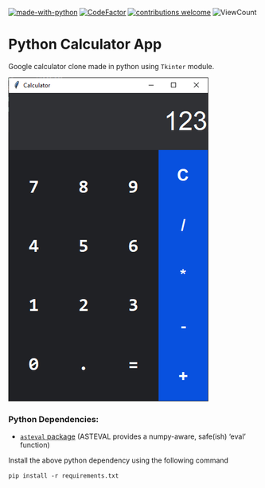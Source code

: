 [![made-with-python](https://img.shields.io/static/v1?label=Made%20with&message=Python&logo=python&labelColor=FFD745&color=3475A7)](https://www.python.org/)
[![CodeFactor](https://www.codefactor.io/repository/github/sourhub226/python-calculator-gui/badge)](https://www.codefactor.io/repository/github/sourhub226/python-calculator-gui)
[![contributions welcome](https://img.shields.io/badge/contributions-welcome-brightgreen.svg?style=flat)](https://github.com/sourhub226/python-calculator-gui/issues)
![ViewCount](https://views.whatilearened.today/views/github/sourhub226/python-calculator-gui.svg)

# Python Calculator App
Google calculator clone made in python using `Tkinter` module.

![gui](preview.png)

### Python Dependencies:

-   [`asteval` package](https://pypi.org/project/asteval/) (ASTEVAL provides a numpy-aware, safe(ish) ‘eval’ function)

Install the above python dependency using the following command

    pip install -r requirements.txt